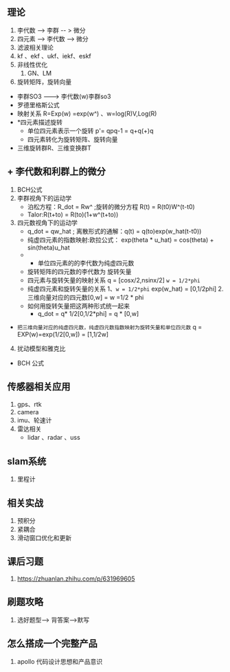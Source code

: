 ## 理论   
1. 李代数 --> 李群 -- > 微分
2. 四元素 --> 李代数  --> 微分
3. 滤波相关理论
  1. kf 、ekf 、ukf、iekf、eskf
4. 非线性优化
   1. GN、LM
5. 旋转矩阵，旋转向量
  + 李群SO3 ---> 李代数(w)李群so3
  + 罗德里格斯公式
  + 映射关系 R=Exp(w) =exp(w^) 、w=log(R)V,Log(R)
  + *四元素描述旋转
    + 单位四元素表示一个旋转 p'= qpq-1 = q+q(+)q
    + 四元素转化为旋转矩阵、旋转向量
  + 三维旋转群R、三维变换群T

## + 李代数和利群上的微分
1. BCH公式
2. 李群视角下的运动学
   + 泊松方程：R_dot = Rw^ ;旋转的微分方程 R(t) = R(t0)W^(t-t0)
   + Talor:R(t+to) = R(to)(1+w^(t+to))
3. 四元数视角下的运动学
   + q_dot = qw_hat ; 离散形式的通解：q(t) = q(to)exp(w_hat(t-t0))
   + 纯虚四元素的指数映射:欧拉公式： exp(theta * u_hat) = cos(theta) + sin(theta)u_hat
   + * 单位四元素的的李代数为纯虚四元数
   + 旋转矩阵的四元数的李代数为 旋转矢量
   + 四元素与旋转矢量的映射关系 q = [cosx/2,nsinx/2] `w = 1/2*phi`
   + 纯虚四元素和旋转矢量的关系 
      1、`w = 1/2*phi` exp(w_hat) = [0,1/2phi]
      2. 三维向量对应的四元数[0,w] = w =1/2 * phi
   * 如何用旋转矢量把这两种形式统一起来 
     + q_dot = q* 1/2[0,1/2*phi] = q * [0,w]

  + `把三维向量对应的纯虚四元数，纯虚四元数指数映射为旋转矢量和单位四元数`
     q = EXP(w)=exp(1/2[0,w]) = [1,1/2w] 
4. 扰动模型和雅克比
  + BCH 公式


## 传感器相关应用
1. gps、rtk
2. camera
3. imu、轮速计
4. 雷达相关
   + lidar 、radar 、uss 


## slam系统
1. 里程计
## 相关实战
1. 预积分
2. 紧耦合
3. 滑动窗口优化和更新

## 课后习题
1. https://zhuanlan.zhihu.com/p/631969605

## 刷题攻略
1. 选好题型--> 背答案-->默写

## 怎么搭成一个完整产品
1. apollo 代码设计思想和产品意识